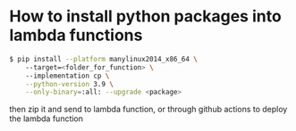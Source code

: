 # How to install python packages into lambda functions
```bash
$ pip install --platform manylinux2014_x86_64 \ 
    --target=<folder_for_function> \ 
    --implementation cp \
    --python-version 3.9 \
    --only-binary=:all: --upgrade <package>
```
then zip it and send to lambda function, or through github actions to deploy the lambda function